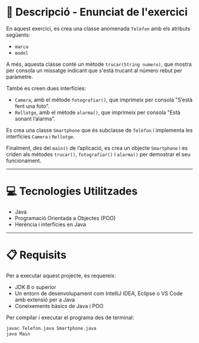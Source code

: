 # 📄 Descripció - Enunciat de l'exercici

En aquest exercici, es crea una classe anomenada `Telèfon` amb els atributs següents:
- `marca`
- `model`

A més, aquesta classe conté un mètode `trucar(String numero)`, que mostra per consola un missatge indicant que s'està trucant al número rebut per paràmetre.

També es creen dues interfícies:
- `Camera`, amb el mètode `fotografiar()`, que imprimeix per consola "S’està fent una foto".
- `Rellotge`, amb el mètode `alarma()`, que imprimeix per consola "Està sonant l’alarma".

Es crea una classe `Smartphone` que és subclasse de `Telèfon` i implementa les interfícies `Camera` i `Rellotge`.

Finalment, des del `main()` de l’aplicació, es crea un objecte `Smartphone` i es criden als mètodes `trucar()`, `fotografiar()` i `alarma()` per demostrar el seu funcionament.

---

# 💻 Tecnologies Utilitzades

- Java
- Programació Orientada a Objectes (POO)
- Herència i interfícies en Java

---

# 📋 Requisits

Per a executar aquest projecte, es requereix:

- JDK 8 o superior
- Un entorn de desenvolupament com IntelliJ IDEA, Eclipse o VS Code amb extensió per a Java
- Coneixements bàsics de Java i POO

Per compilar i executar el programa des de terminal:

```sh
javac Telefon.java Smartphone.java
java Main
```

